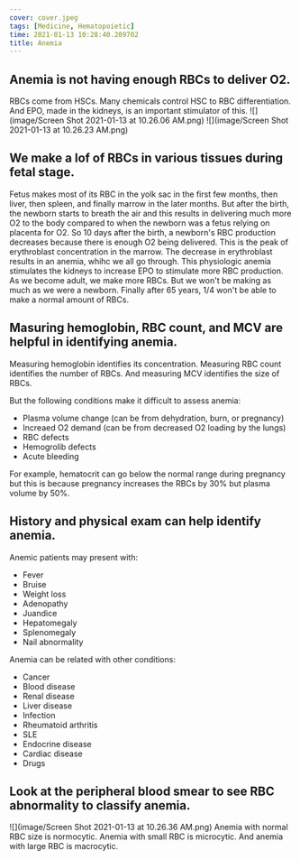 ```yaml
---
cover: cover.jpeg
tags: [Medicine, Hematopoietic]
time: 2021-01-13 10:28:40.209702
title: Anemia
---
```


## Anemia is not having enough RBCs to deliver O2.

RBCs come from HSCs.
Many chemicals control HSC to RBC differentiation.
And EPO, made in the kidneys, is an important stimulator of this.
![](image/Screen Shot 2021-01-13 at 10.26.06 AM.png)
![](image/Screen Shot 2021-01-13 at 10.26.23 AM.png)

## We make a lof of RBCs in various tissues during fetal stage.

Fetus makes most of its RBC in the yolk sac in the first few months, then liver, then spleen, and finally marrow in the later months.
But after the birth, the newborn starts to breath the air and this results in delivering much more O2 to the body compared to when the newborn was a fetus relying on placenta for O2.
So 10 days after the birth, a newborn's RBC production decreases because there is enough O2 being delivered.
This is the peak of erythroblast concentration in the marrow.
The decrease in erythroblast results in an anemia, whihc we all go through.
This physiologic anemia stimulates the kidneys to increase EPO to stimulate more RBC production.
As we become adult, we make more RBCs.
But we won't be making as much as we were a newborn.
Finally after 65 years, 1/4 won't be able to make a normal amount of RBCs.

## Masuring hemoglobin, RBC count, and MCV are helpful in identifying anemia.

Measuring hemoglobin identifies its concentration.
Measuring RBC count identifies the number of RBCs.
And measuring MCV identifies the size of RBCs.

But the following conditions make it difficult to assess anemia:

- Plasma volume change (can be from dehydration, burn, or pregnancy)
- Increaed O2 demand (can be from decreased O2 loading by the lungs)
- RBC defects
- Hemogrolib defects
- Acute bleeding

For example, hematocrit can go below the normal range during pregnancy but this is because pregnancy increases the RBCs by 30% but plasma volume by 50%.

## History and physical exam can help identify anemia.

Anemic patients may present with:

- Fever
- Bruise
- Weight loss
- Adenopathy
- Juandice
- Hepatomegaly
- Splenomegaly
- Nail abnormality

Anemia can be related with other conditions:

- Cancer
- Blood disease
- Renal disease
- Liver disease
- Infection
- Rheumatoid arthritis
- SLE
- Endocrine disease
- Cardiac disease
- Drugs

## Look at the peripheral blood smear to see RBC abnormality to classify anemia.

![](image/Screen Shot 2021-01-13 at 10.26.36 AM.png)
Anemia with normal RBC size is normocytic.
Anemia with small RBC is microcytic.
And anemia with large RBC is macrocytic.
